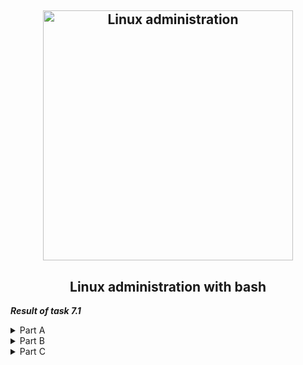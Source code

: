 <h2 align="center"> 
  <img alt="Linux administration" src="https://d3mxt5v3yxgcsr.cloudfront.net/courses/2352/course_2352_image.png?v=1639360962" width="400"> 
</h2>
<h2 align="center"> Linux administration with bash </h2>

***Result of task 7.1*** <br>

<details><summary>Part A</summary><br>
1. Create a script that uses the following keys: <br> 
  - When starting without parameters, it will display a list of possible keys and their description. <br>
  - The --all key displays the IP addresses and symbolic names of all hosts in the current subnet. <br>
  - The --target key displays a list of open system TCP ports. <br>
The code that performs the functionality of each of the subtasks must be placed in a separate function. <br>
	
```
#!/bin/bash

#When starting without parameters, it will display a list of possible keys and their description. 
if [[ "$#" == "0" ]]
then
	echo "Actial arguments for this script:"
	echo -e "\033[33m To displays the IP addresses and symbolic names of all hosts in the current subnet use --all key."
	echo -e "\033[35m To displays a list of open system TCP ports use --target key."
	echo -e "\033[0m"
	exit 0
fi

#Function of listenong TCP ports on host
function list_ports
{
	echo "This TCP-ports are open:"
	ss -at | sort -h
}

#Function of displaying ip-addresses and names in network
function scannet 
{
	#function for check if NMAP is installed
	test -e /usr/bin/nmap
	if [[ "$?" == "0" ]]
	then
		echo "NMAP is installed. Scan network now..."
	else
		echo "NMAP is not installed. Install NMAP now..."
		sudo apt install nmap -y
	fi

#Scan network with NMAP
	echo "Next hosts are located on this network"
	nmap -sP 192.168.83.*/24 
}

#Check input parametrs
if [[ "$1" == "--target" ]]
then 
	list_ports
elif [[ "$1" == "--all" ]]
then
	scannet
fi
```
  <img alt="" src="https://github.com/zinchenko-ihor/DevOps_online_Kyiv_2021Q4/blob/master/m7/Task7.1/IMG/result_A.png"><br>
	
</details>

<details><summary>Part B</summary><br>
1. Using Apache log example create a script to answer the following questions: <br>
  - From which ip were the most requests? <br>
  - What is the most requested page? <br>
  - How many requests were there from each ip? <br>
  - What non-existent pages were clients referred to? <br>
  - What time did site get the most requests? <br>
  - What search bots have accessed the site? (UA + IP) <br>
	
```
#!/bin/bash

#Show from which ip were the most requests
echo "1. This ip-address completed the most request:"
	less /home/devops/Task7.1/apache_logs.txt | cut -d' ' -f1 | sort | uniq -c | sort -n | tail -n 1

#Show what is the most requested page?
echo "2. This TOP 5 pages is the most requested:"
	tail -5000 /home/devops/Task7.1/apache_logs.txt | awk '{print $7}' | sort | uniq -c | sort -rn | head -5

#How many requests were there from each ip?
echo "3. The following number of requests were made from each ip address:"
	less /home/devops/Task7.1/apache_logs.txt | cut -d' ' -f1 | sort | uniq -c

#What non-existent pages were clients referred to?
echo "4. The number of non-existent pages that clients referred to:"
	grep "error404 " /home/devops/Task7.1/apache_logs.txt | awk '{print $7}' | cut -d ' ' -f 7 | sort | uniq -c | sort -nr

# What time did site get the most requests? 
echo "5. The site received the most requests at this time:"
	less /home/devops/Task7.1/apache_logs.txt | awk '{print $4}' |tr -d '[' | sort | uniq -c | sort -gr | head -n 10

# What search bots have accessed the site? (UA + IP)?
echo "6. Such search bots visited the site"
	grep "bot" /home/devops/Task7.1/apache_logs.txt | awk -F\" '{ print $6 }' | sort | uniq -c | head -n 10
```
	
  <img alt="" src="https://github.com/zinchenko-ihor/DevOps_online_Kyiv_2021Q4/blob/master/m7/Task7.1/IMG/result_B.png"><br>
</details>

<details><summary>Part C</summary><br>
1. Create a data backup script that takes the following data as parameters: <br> 
   - Path to the syncing directory. <br>
   - The path to the directory where the copies of the files will be stored. <br>
In case of adding new or deleting old files, the script must add a corresponding entry to the log file indicating the time, type of operation and file name. [The command to run the script must be added to crontab with a run frequency of one minute]. <br>
	
```
#!/bin/bash
####################################
#                     Backup script.                        #
####################################

#IFS is needed for bash to recognize spaces
IFS=$'\n'

# What to backup. 
backup="/home/devops/Task7.1"

# Where to backup to.
dest="/home/devops/Backup"

#Temp folder
tmp="/home/devops/TMP"

# Start logging
LOGFILE="/home/devops/Task7.1/backup.log"
echo -e "Cron job started at $(date +"%m/%d/%Y %r")\r" >> $LOGFILE

# Check if $dest folder for backup exitsts
if [ -d "$dest" ]
then
    echo -e "Current directory $dest\r" >> $LOGFILE
else
    echo -e "$dest does not exist!\r" >> $LOGFILE
    echo -e "Trying to create backup directory." >> $LOGFILE
    mkdir /home/devops/Backup
    echo -e "Backup directory created!" >> $LOGFILE

fi

# Check if $tmp folder exitsts
if [ -d "$tmp" ]
then
    echo -e "Current directory $tmp\r" >> $LOGFILE
else
    echo -e "$tmp does not exist!\r" >> $LOGFILE
    echo -e "Trying to create temp folder." >> $LOGFILE
    mkdir /home/devops/TMP
    echo -e "Temp folder created!" >> $LOGFILE

fi

#Check change of backup folder
DIFF=$(diff $backup $tmp)
if [ "$DIFF" != "" ]
then
    echo "$day"
    echo "Change detected in this folder." >> $LOGFILE
    diff -r -q $backup $tmp/

# Find and remove old files.
    find $dest -type f -name "*Backup*" -print0 | xargs -0 rm -rf
   
# Find and print modification file
    find $dest -type f -mmin -1  -print0

    echo "Copy the content to a temporary folder" >> $LOGFILE
    cp -r /home/devops/Task7.1/* /home/devops/TMP
else
    echo "$day"
    echo "Change is absent." >> $LOGFILE
fi

# Create archive filename.
day=$(date +%Y_%m_%d_%H_%M)
backname="Backup"

archive_file="$backname-$day.tgz"

# Print start status message.
echo "Backing up $backup to $dest/$archive_file" >> $LOGFILE
date
echo

# Backup the files using tar.
tar -czf $dest/$archive_file $backup

# Print end status message.
echo
echo "Backup finished" >> $LOGFILE
date

# Long listing of files in $dest to check file sizes.
ls -lh $dest

# Finish logging
echo -e "\r" >> $LOGFILE
echo -e "Cron job exiting at $(date +"%m/%d/%Y %r")\r" >> $LOGFILE
echo -e "----------------------------------------------------------------------\r" >> $LOGFILE
```

   <img alt="" src="https://github.com/zinchenko-ihor/DevOps_online_Kyiv_2021Q4/blob/master/m7/Task7.1/IMG/backup_log_C.png"><br>
   <img alt="" src="https://github.com/zinchenko-ihor/DevOps_online_Kyiv_2021Q4/blob/master/m7/Task7.1/IMG/cron1.png"><br>
   <img alt="" src="https://github.com/zinchenko-ihor/DevOps_online_Kyiv_2021Q4/blob/master/m7/Task7.1/IMG/cron2.png"><br>
   <img alt="" src="https://github.com/zinchenko-ihor/DevOps_online_Kyiv_2021Q4/blob/master/m7/Task7.1/IMG/cron_work.png"><br>
</details>
